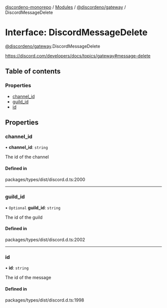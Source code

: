 [discordeno-monorepo](../README.md) / [Modules](../modules.md) / [@discordeno/gateway](../modules/discordeno_gateway.md) / DiscordMessageDelete

# Interface: DiscordMessageDelete

[@discordeno/gateway](../modules/discordeno_gateway.md).DiscordMessageDelete

https://discord.com/developers/docs/topics/gateway#message-delete

## Table of contents

### Properties

- [channel_id](discordeno_gateway.DiscordMessageDelete.md#channel_id)
- [guild_id](discordeno_gateway.DiscordMessageDelete.md#guild_id)
- [id](discordeno_gateway.DiscordMessageDelete.md#id)

## Properties

### channel_id

• **channel_id**: `string`

The id of the channel

#### Defined in

packages/types/dist/discord.d.ts:2000

---

### guild_id

• `Optional` **guild_id**: `string`

The id of the guild

#### Defined in

packages/types/dist/discord.d.ts:2002

---

### id

• **id**: `string`

The id of the message

#### Defined in

packages/types/dist/discord.d.ts:1998
